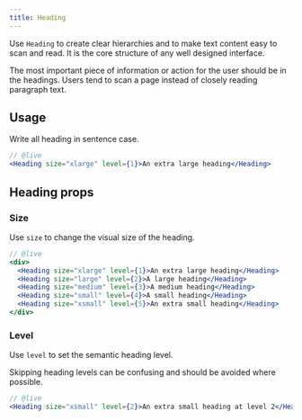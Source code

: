 ```yaml
---
title: Heading
---
```


<lede>Use `Heading` to create clear hierarchies and to make text content easy to scan and read. It is the core structure of any well designed interface.</lede>

<research-insight>
  The most important piece of information or action for the user should be in the headings. Users tend to scan a page instead of closely reading paragraph text.
</research-insight>

## Usage

Write all heading in sentence case.

```jsx
// @live
<Heading size="xlarge" level={1}>An extra large heading</Heading>
```

## Heading props

### Size

Use `size` to change the visual size of the heading.

```jsx
// @live
<div>
  <Heading size="xlarge" level={1}>An extra large heading</Heading>
  <Heading size="large" level={2}>A large heading</Heading>
  <Heading size="medium" level={3}>A medium heading</Heading>
  <Heading size="small" level={4}>A small heading</Heading>
  <Heading size="xsmall" level={5}>An extra small heading</Heading>
</div>

```

### Level

Use `level` to set the semantic heading level.

<accessibility-insight>
  Skipping heading levels can be confusing and should be avoided where possible.
</accessibility-insight>

```jsx
// @live
<Heading size="xsmall" level={2}>An extra small heading at level 2</Heading>
```